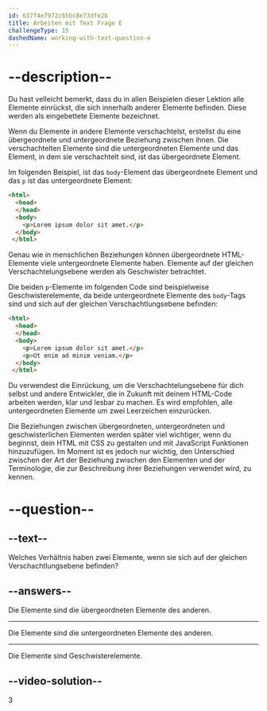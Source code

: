 ```yaml
---
id: 637f4e7972c65bc8e73dfe2b
title: Arbeiten mit Text Frage E
challengeType: 15
dashedName: working-with-text-question-e
---
```


# --description--

Du hast velleicht bemerkt, dass du in allen Beispielen dieser Lektion alle Elemente einrückst, die sich innerhalb anderer Elemente befinden. Diese werden als eingebettete Elemente bezeichnet.

Wenn du Elemente in andere Elemente verschachtelst, erstellst du eine übergeordnete und untergeordnete Beziehung zwischen ihnen. Die verschachtelten Elemente sind die untergeordneten Elemente und das Element, in dem sie verschachtelt sind, ist das übergeordnete Element.

Im folgenden Beispiel, ist das `body`-Element das übergeordnete Element und das `p` ist das untergeordnete Element:

```html
<html>
  <head>
  </head>
  <body>
    <p>Lorem ipsum dolor sit amet.</p>
  </body>
 </html>
```

Genau wie in menschlichen Beziehungen können übergeordnete HTML-Elemente viele untergeordnete Elemente haben. Elemente auf der gleichen Verschachtelungsebene werden als Geschwister betrachtet.

Die beiden `p`-Elemente im folgenden Code sind beispielweise Geschwisterelemente, da beide untergeordnete Elemente des `body`-Tags sind und sich auf der gleichen Verschachtlungsebene befinden:

```html
<html>
  <head>
  </head>
  <body>
    <p>Lorem ipsum dolor sit amet.</p>
    <p>Ut enim ad minim veniam.</p>
  </body>
 </html>
```

Du verwendest die Einrückung, um die Verschachtelungsebene für dich selbst und andere Entwickler, die in Zukunft mit deinem HTML-Code arbeiten werden, klar und lesbar zu machen. Es wird empfohlen, alle untergeordneten Elemente um zwei Leerzeichen einzurücken.

Die Beziehungen zwischen übergeordneten, untergeordneten und geschwisterlichen Elementen werden später viel wichtiger, wenn du beginnst, dein HTML mit CSS zu gestalten und mit JavaScript Funktionen hinzuzufügen. Im Moment ist es jedoch nur wichtig, den Unterschied zwischen der Art der Beziehung zwischen den Elementen und der Terminologie, die zur Beschreibung ihrer Beziehungen verwendet wird, zu kennen.

# --question--

## --text--

Welches Verhältnis haben zwei Elemente, wenn sie sich auf der gleichen Verschachtlungsebene befinden?

## --answers--

Die Elemente sind die übergeordneten Elemente des anderen.

---

Die Elemente sind die untergeordneten Elemente des anderen.

---

Die Elemente sind Geschwisterelemente.

## --video-solution--

3
